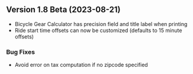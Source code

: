  ## Version 1.8 Beta (2023-08-21)
 - Bicycle Gear Calculator has precision field and title label when printing
 - Ride start time offsets can now be customized (defaults to 15 minute offsets)

 ### Bug Fixes
 - Avoid error on tax computation if no zipcode specified
